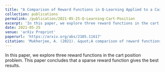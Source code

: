 ```yaml
---
title: "A Comparison of Reward Functions in Q-Learning Applied to a Cart Position Problem"
collection: publications
permalink: /publication/2021-05-25-Q-Learning-Cart-Position
excerpt: 'In this paper, we explore three reward functions in the cart position problem. This paper concludes that a sparse reward function gives the best results.'
date: 2021-05-25
venue: 'arXiv Preprint'
paperurl: 'https://arxiv.org/abs/2105.11617'
citation: 'Mukherjee, A. (2021). &quot;A comparison of reward functions in q-learning applied to a cart position problem.&quot; arXiv preprint arXiv:2105.11617'
---
```

In this paper, we explore three reward functions in the cart position problem. This paper concludes that a sparse reward function gives the best results.
